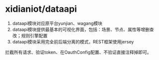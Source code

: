 # xidianiot/dataapi

1. dataapi模块对应原平台yunjian、wagang模块
2. dataapi模块提供最基本的可视化界面，包括：场景、节点、属性等增删查改；规则引擎配置
3. dataapi模块采用完全前后端分离的模式，REST框架使用jersey

拦截所有请求、验证token、在OauthConfig配置、不验证直接注释掉即可。